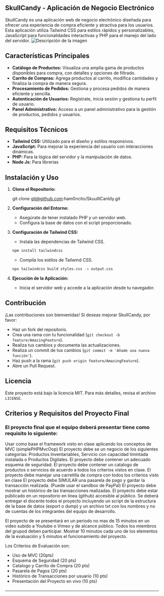 

## SkullCandy - Aplicación de Negocio Electrónico

SkullCandy es una aplicación web de negocio electrónico diseñada para ofrecer una experiencia de compra eficiente y atractiva para los usuarios. Esta aplicación utiliza Tailwind CSS para estilos rápidos y personalizables, JavaScript para funcionalidades interactivas y PHP para el manejo del lado del servidor.
<image src="[/images/picture.jp](https://th.bing.com/th/id/OIP.YYv6MX12zKM4FBeuArUgsAHaCT?rs=1&pid=ImgDetMain)" alt="Descripción de la imagen">

## Características Principales

- **Catálogo de Productos:** Visualiza una amplia gama de productos disponibles para compra, con detalles y opciones de filtrado.
- **Carrito de Compras:** Agrega productos al carrito, modifica cantidades y finaliza la compra de manera segura.
- **Procesamiento de Pedidos:** Gestiona y procesa pedidos de manera eficiente y sencilla.
- **Autenticación de Usuarios:** Regístrate, inicia sesión y gestiona tu perfil de usuario.
- **Panel Administrativo:** Acceso a un panel administrativo para la gestión de productos, pedidos y usuarios.

## Requisitos Técnicos

- **Tailwind CSS:** Utilizado para el diseño y estilos responsivos.
- **JavaScript:** Para mejorar la experiencia del usuario con interacciones dinámicas.
- **PHP:** Para la lógica del servidor y la manipulación de datos.
- **Node Js:** Para librerias
## Instalación y Uso

1. **Clona el Repositorio:**

   git clone git@github.com:ham0ncito/SkuulllCanldy.git


2. **Configuración del Entorno:**
   - Asegúrate de tener instalado PHP y un servidor web.
   - Configura la base de datos con el script proporcionado.

3. **Configuración de Tailwind CSS:**
   - Instala las dependencias de Tailwind CSS.
   ```bash
   npm install tailwindcss
   ```
   - Compila los estilos de Tailwind CSS.
   ```bash
   npx tailwindcss build styles.css -o output.css
   ```

4. **Ejecución de la Aplicación:**
   - Inicia el servidor web y accede a la aplicación desde tu navegador.

## Contribución

¡Las contribuciones son bienvenidas! Si deseas mejorar SkullCandy, por favor:

- Haz un fork del repositorio.
- Crea una rama con tu funcionalidad (`git checkout -b feature/AmazingFeature`).
- Realiza tus cambios y documenta las actualizaciones.
- Realiza un commit de tus cambios (`git commit -m 'Añade una nueva función'`).
- Haz push a la rama (`git push origin feature/AmazingFeature`).
- Abre un Pull Request.

## Licencia

Este proyecto está bajo la licencia MIT. Para más detalles, revisa el archivo `LICENSE`.




## Criterios y Requisitos del Proyecto Final

### El proyecto final que el equipo deberá presentar tiene como requisito lo siguiente:

Usar como base el framework visto en clase aplicando los conceptos de MVC (simplePHPMvcOop)
El proyecto debe se un negocio de los siguientes categorías: Productos Inventariables, Servicio con capacidad limintada instalada o Productos Digitales.
El proyecto debe contener un adecuado esquema de seguridad.
El proyecto debe contener un catalogo de productos o servicios de acuerdo a todos los criterios vistos en clase.
El proyecto debe manejar una carretilla de compra con todos los criterios visto en clase
El proyecto debe SIMULAR una pasarela de pago y gardar la transacción realizada. (Puede usar el sandbox de PayPal)
El proyecto debe mostrar un histórico de las transacciones realizadas.
El proyecto debe estar públicado en un repositorio en linea (github) accesible al público. Se deberá entregar el docente todos el proyecto incluyendo un script de la estructura de la base de datos (export o dump) y un archivo txt con los nombres y no de cuentas de los integrantes del equipo de desarrollo.

El proyecto de se presentará en un periodo no mas de 15 minutos en un video subido a Youtube o Vimeo y de alcance público. Todos los miembros del grupod deben participar. Mostrar 10 minutos cada uno de los elementos de la evaluación y 5 minutos el funcionamiento del proyecto.

Los Criterios de Evaluación son:

- Uso de MVC (20pts)
- Esquema de Seguridad (20 pts)
- Catalogo y Carrito de Compra (20 pts)
- Pasarela de Pagos (20 pts)
- Histórico de Transacciones por usuario (10 pts)
- Presentación del Proyecto  en vivo (10 pts)

###

---
